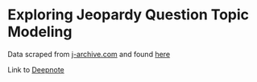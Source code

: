 # Exploring Jeopardy Question Topic Modeling

Data scraped from [j-archive.com](www.j-archive.com) and found [here](https://www.reddit.com/r/datasets/comments/1uyd0t/200000_jeopardy_questions_in_a_json_file/)

Link to [Deepnote](https://deepnote.com/project/Case-Studies-Jeopardy-Topic-Modeling-7r3igTLeRqKIrbWTZmRXSg/%2FJeopardy_topic_modeling%2Fnotebook.ipynb)